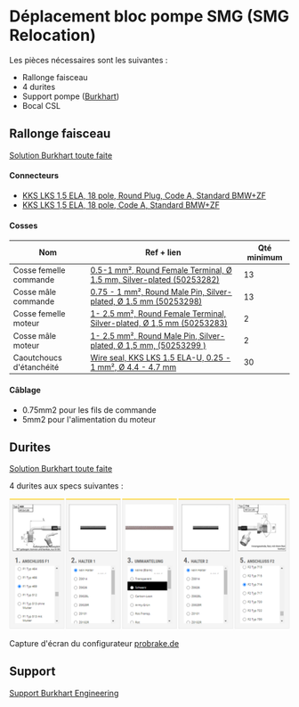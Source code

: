 # Déplacement bloc pompe SMG (SMG Relocation)

Les pièces nécessaires sont les suivantes :
- Rallonge faisceau
- 4 durites
- Support pompe ([Burkhart](https://burkhart-engineering.com/en/shop/bmw/bmw-m/bmw-m3/halter-set-smg-2-hydraulikeinheit-verlegung-bmw-e46-m3-inkl-csl/))
- Bocal CSL

## Rallonge faisceau

[Solution Burkhart toute faite](https://burkhart-engineering.com/en/shop/bmw/bmw-ag/bmw-3er/verlaengerungskabelbaum-hydraulikeinheit-smg-2-18-polig-bmw-e46-m3-inkl-csl/)

#### Connecteurs
- [KKS LKS 1,5 ELA, 18 pole, Round Plug, Code A, Standard BMW+ZF](https://www.finjector.com/eng/kks_lks_1_5_ela_18_pole_round_plug_code_a_standard_bmw_zf-p-264395-136)  
- [KKS LKS 1,5 ELA, 18 pole, Code A, Standard BMW+ZF](https://www.finjector.com/eng/kks_lks_1_5_ela_18_pole_code_a_standard_bmw_zf-p-264343-136)

#### Cosses


| Nom | Ref + lien | Qté minimum |
|-----|-----|-----|
| Cosse femelle commande | [0.5-1 mm², Round Female Terminal, Ø 1.5 mm, Silver-plated (50253282)](https://www.finjector.com/eng/kks_lks_1_5_ela_0_5_1_mm_round_female_terminal_o_1_5_mm_silver_plated-p-264317) | 13 |
| Cosse mâle commande | [0.75 - 1 mm², Round Male Pin, Silver-plated, Ø 1.5 mm (50253298)](https://www.finjector.com/eng/kks_lks_1_5_ela_0_75_1_mm_round_male_pin_silver_plated_o_1_5_mm-p-264325) | 13 |
| Cosse femelle moteur | [1- 2.5 mm², Round Female Terminal, Silver-plated, Ø 1,5 mm (50253283)](https://www.finjector.com/eng/kks_lks_1_5_ela_1_2_5_mm_round_female_terminal_silver_plated_o_1_5_mm-p-264318) | 2 |
| Cosse mâle moteur | [1- 2.5 mm², Round Male Pin, Silver-plated, Ø 1,5 mm, (50253299 )](https://www.finjector.com/eng/kks_lks_1_5_ela_1_2_5_mm_round_male_pin_silver_plated_o_1_5_mm-p-264326) | 2 |
| Caoutchoucs d'étanchéité |  [Wire seal, KKS LKS 1.5 ELA-U, 0.25 - 1 mm², Ø 4.4 - 4.7 mm](https://www.finjector.com/eng/wire_seal_kks_lks_1_5_ela_u_0_25_1_mm_o_4_4_4_7_mm_gray-p-521193-252) | 30 |

#### Câblage
- 0.75mm2 pour les fils de commande  
- 5mm2 pour l'alimentation du moteur

## Durites

[Solution Burkhart toute faite](https://burkhart-engineering.com/en/shop/bmw/bmw-m/bmw-m3/verlaengerungshydraulikleitungen-hydraulikeinheit-smg-2-bmw-e46-m3-inkl-csl/)

4 durites aux specs suivantes :

![durites](pictures/durites.PNG)

Capture d'écran du configurateur [probrake.de](https://www.probrake.de/Stahlflex-Konfigurator-Auto-Bremsleitung-Kupplungsleitung-nach-Ihren-Angaben-Sonderanfertigung-mit-TUeV-Gutachten)

## Support

[Support Burkhart Engineering](https://burkhart-engineering.com/shop/bmw/bmw-m/bmw-m3/halter-set-smg-2-hydraulikeinheit-verlegung-bmw-e46-m3-inkl-csl/)
